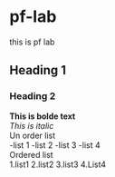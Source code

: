 # pf-lab
this is pf lab
## Heading 1
### Heading 2
**This is bolde text**
<br/>
_This is italic_
<br/>
Un order list
<br/>
-list 1
-list 2
-list 3
-list 4
<br/>
Ordered list
<br/>
1.list1
2.list2
3.list3
4.List4
